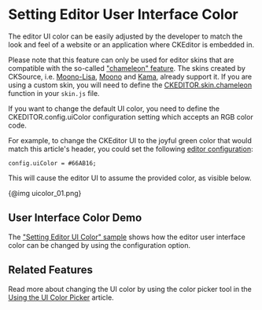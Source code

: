 <!--
Copyright (c) 2003-2017, CKSource - Frederico Knabben. All rights reserved.
For licensing, see LICENSE.md.
-->

# Setting Editor User Interface Color

The editor UI color can be easily adjusted by the developer to match the look and feel of a website or an application where CKEditor is embedded in.

<p class="requirements">
	Please note that this feature can only be used for editor skins that are compatible with the so-called <a href="#!/guide/skin_sdk_chameleon">"chameleon" feature</a>. The skins created by CKSource, i.e. <a href="http://ckeditor.com/addon/moono-lisa">Moono-Lisa</a>, <a href="http://ckeditor.com/addon/moono">Moono</a> and <a href="http://ckeditor.com/addon/kama">Kama</a>, already support it. If you are using a custom skin, you will need to define the <a href="#!/api/CKEDITOR.skin-method-chameleon">CKEDITOR.skin.chameleon</a> function in your <code>skin.js</code> file.
</p>

If you want to change the default UI color, you need to define the CKEDITOR.config.uiColor configuration setting which accepts an RGB color code.

For example, to change the CKEditor UI to the joyful green color that would match this article's header, you could set the following [editor configuration](#!/guide/dev_configuration):

	config.uiColor = #66AB16;

This will cause the editor UI to assume the provided color, as visible below.

{@img uicolor_01.png}

## User Interface Color Demo

The ["Setting Editor UI Color" sample](https://sdk.ckeditor.com/samples/uicolor.html) shows how the editor user interface color can be changed by using the configuration option.

## Related Features

Read more about changing the UI color by using the color picker tool in the [Using the UI Color Picker](#!/guide/dev_uicolorpicker) article.
